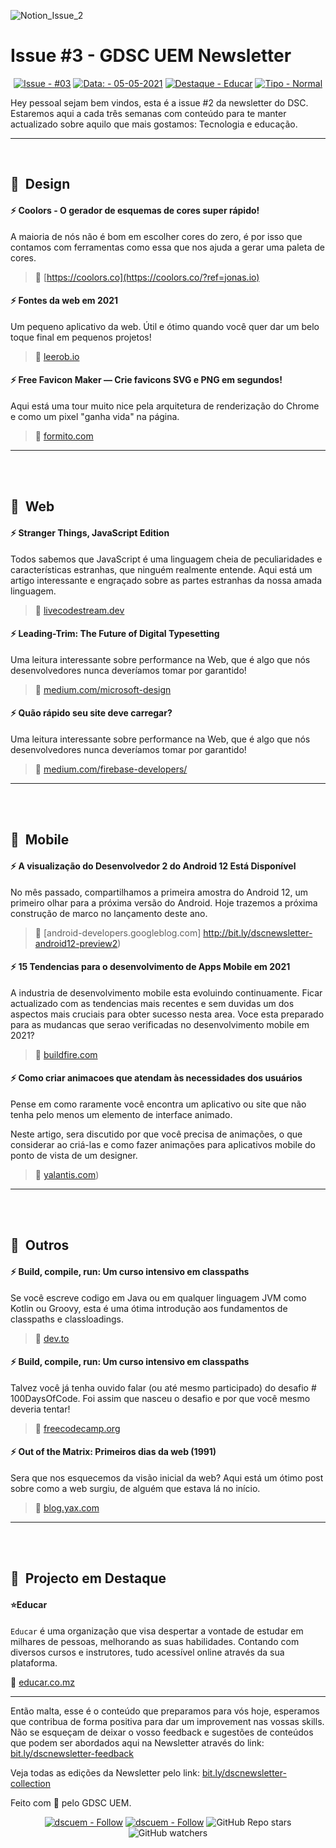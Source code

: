 

![Notion_Issue_2](https://user-images.githubusercontent.com/50568515/130361788-3e8584d4-a165-45ca-a290-8e8951ba53b0.png)

# **Issue #3 - GDSC UEM Newsletter**

<span align="center">

[![Issue - #03](https://img.shields.io/badge/Issue-%2303-2ea44f)](https://https://github.com/DSC-Eduardo-Mondlane-University/newsletter/tree/main/2021/)
[![Data: - 05-05-2021](https://img.shields.io/badge/Data%3A-05--05--2021-brightgreen)](https://https://github.com/DSC-Eduardo-Mondlane-University/newsletter/tree/main/2021/)
[![Destaque - Educar](https://img.shields.io/badge/Destaque-Educar-yellow)](https://https://github.com/DSC-Eduardo-Mondlane-University/newsletter/tree/main/2021/) [![Tipo  - Normal](https://img.shields.io/badge/Tipo_-Normal-blue)](https://https://github.com/DSC-Eduardo-Mondlane-University/newsletter/tree/main/2021/)

</span>

Hey pessoal sejam bem vindos, esta é a issue #2 da newsletter do DSC.
Estaremos aqui a cada três semanas com conteúdo para te manter actualizado sobre aquilo que mais gostamos: Tecnologia e educação.

---

<br>

## 🎯  **Design**
#### **⚡ Coolors - O gerador de esquemas de cores super rápido!**

A maioria de nós não é bom em escolher cores do zero, é por isso que contamos com ferramentas como essa que nos ajuda a gerar uma paleta de cores.

> 📎 [https://coolors.co](https://coolors.co/?ref=jonas.io)

#### **⚡ Fontes da web em 2021**

Um pequeno aplicativo da web. Útil e ótimo quando você quer dar um belo toque final em pequenos projetos!
> 📎 [leerob.io](https://leerob.io/blog/fonts)

#### **⚡ Free Favicon Maker — Crie favicons SVG e PNG em segundos!**

Aqui está uma tour muito nice pela arquitetura de renderização do Chrome e como um pixel "ganha vida" na página.

> 📎 [formito.com](https://formito.com/tools/favicon)

---
<br>
<br>

## 🎯  **Web**
#### **⚡ Stranger Things, JavaScript Edition**

Todos sabemos que JavaScript é uma linguagem cheia de peculiaridades e características estranhas, que ninguém realmente entende. Aqui está um artigo interessante e engraçado sobre as partes estranhas da nossa amada linguagem.

> 📎 [livecodestream.dev](https://livecodestream.dev/post/stranger-things-javascript-edition/)

#### **⚡ Leading-Trim: The Future of Digital Typesetting**

Uma leitura interessante sobre performance na Web, que é algo que nós desenvolvedores nunca deveríamos tomar por garantido!
> 📎 [medium.com/microsoft-design](http://bit.ly/dscnewsletter-leading-trim)

#### **⚡ Quão rápido seu site deve carregar?**

Uma leitura interessante sobre performance na Web, que é algo que nós desenvolvedores nunca deveríamos tomar por garantido!

> 📎 [medium.com/firebase-developers/](http://bit.ly/dscnewsletter-web-performance)

---
<br>
<br>

## 🎯  **Mobile**

#### **⚡ A visualização do Desenvolvedor 2 do Android 12 Está Disponível**

No mês passado, compartilhamos a primeira amostra do Android 12, um primeiro olhar para a próxima versão do Android. Hoje trazemos a próxima construção de marco no lançamento deste ano.

> 📎 [android-developers.googleblog.com] http://bit.ly/dscnewsletter-android12-preview2)

#### **⚡ 15 Tendencias para o desenvolvimento de Apps Mobile em 2021**

A industria de desenvolvimento mobile esta evoluindo continuamente. Ficar actualizado com as tendencias mais recentes e sem duvidas um dos aspectos mais cruciais para obter sucesso nesta area. Voce esta preparado para as mudancas que serao verificadas no desenvolvimento mobile em 2021?
> 📎 [buildfire.com](https://buildfire.com/mobile-app-development-trends/)

#### **⚡ Como criar animacoes que atendam às necessidades dos usuários**

Pense em como raramente você encontra um aplicativo ou site que não tenha pelo menos um elemento de interface animado.

Neste artigo, sera discutido por que você precisa de animações, o que considerar ao criá-las e como fazer animações para aplicativos mobile do ponto de vista de um designer.

> 📎 [yalantis.com](https://yalantis.com/blog/how-to-create-mobile-ui-animations-that-meet-users-needs/))

---
<br>
<br>

## 🎯  **Outros**

#### **⚡ Build, compile, run: Um curso intensivo em classpaths**

Se você escreve codigo em Java ou em qualquer linguagem JVM como Kotlin ou Groovy, esta é uma ótima introdução aos fundamentos de classpaths e classloadings.
> 📎 [dev.to](https://dev.to/autonomousapps/build-compile-run-a-crash-course-in-classpaths-f4g)

#### **⚡ Build, compile, run: Um curso intensivo em classpaths**

Talvez você já tenha ouvido falar (ou até mesmo participado) do desafio # 100DaysOfCode. Foi assim que nasceu o desafio e por que você mesmo deveria tentar!
> 📎 [freecodecamp.org](https://www.freecodecamp.org/news/the-crazy-history-of-the-100daysofcode-challenge-and-why-you-should-try-it-for-2018-6c89a76e298d/?ref=jonas.io)

#### **⚡ Out of the Matrix: Primeiros dias da web (1991)**

Sera que nos esquecemos da visão inicial da web? Aqui está um ótimo post sobre como a web surgiu, de alguém que estava lá no início.

> 📎 [blog.yax.com](https://blog.yax.com/posts/early-days-of-the-web-1991/)

---
<br>
<br>

## 🎯  **Projecto em Destaque**

####  **⭐Educar** 

`Educar` é uma organização que visa despertar a vontade de estudar em milhares de pessoas, melhorando as suas habilidades. Contando com diversos cursos e instrutores, tudo acessível online através da sua plataforma.

📎 [educar.co.mz](https://educar.co.mz/)

---

Então malta, esse é o conteúdo que preparamos para vós hoje, esperamos que contribua de forma positiva para dar um improvement nas vossas skills. Não se esqueçam de deixar o vosso feedback e sugestões de conteúdos que podem ser abordados aqui na Newsletter através do link: [bit.ly/dscnewsletter-feedback](https://bit.ly/dscnewsletter-feedback)

Veja todas as edições da Newsletter pelo link: [bit.ly/dscnewsletter-collection](http://bit.ly/dscnewsletter-collection)

Feito com 💙 pelo GDSC UEM.
<p align="center">
  <a href="https://twitter.com/dscuem"><img src="https://img.shields.io/badge/dscuem-Follow-1DA1F2?logo=Twitter" alt="dscuem - Follow"></a>
  <a href="https://instagram.com/dscuem"><img src="https://img.shields.io/badge/dscuem-Follow-E4405F?logo=Instagram" alt="dscuem - Follow"></a>
  <img alt="GitHub Repo stars" src="https://img.shields.io/github/stars/DSC-Eduardo-Mondlane-University/newsletter?style=social">
  <img alt="GitHub watchers" src="https://img.shields.io/github/watchers/DSC-Eduardo-Mondlane-University/newsletter?style=social">

</p>

